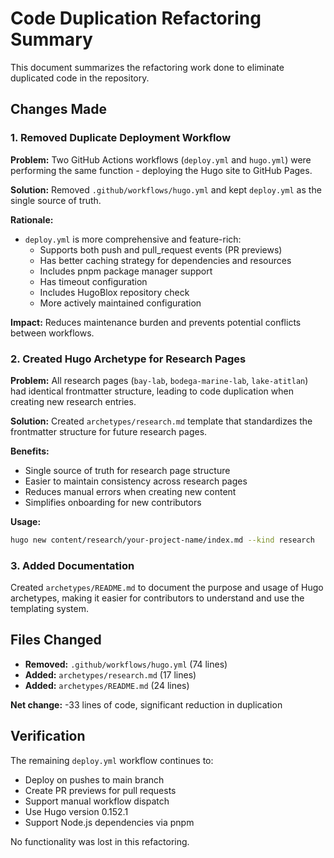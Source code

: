 # Code Duplication Refactoring Summary

This document summarizes the refactoring work done to eliminate duplicated code in the repository.

## Changes Made

### 1. Removed Duplicate Deployment Workflow

**Problem:** Two GitHub Actions workflows (`deploy.yml` and `hugo.yml`) were performing the same function - deploying the Hugo site to GitHub Pages.

**Solution:** Removed `.github/workflows/hugo.yml` and kept `deploy.yml` as the single source of truth.

**Rationale:**
- `deploy.yml` is more comprehensive and feature-rich:
  - Supports both push and pull_request events (PR previews)
  - Has better caching strategy for dependencies and resources
  - Includes pnpm package manager support
  - Has timeout configuration
  - Includes HugoBlox repository check
  - More actively maintained configuration

**Impact:** Reduces maintenance burden and prevents potential conflicts between workflows.

### 2. Created Hugo Archetype for Research Pages

**Problem:** All research pages (`bay-lab`, `bodega-marine-lab`, `lake-atitlan`) had identical frontmatter structure, leading to code duplication when creating new research entries.

**Solution:** Created `archetypes/research.md` template that standardizes the frontmatter structure for future research pages.

**Benefits:**
- Single source of truth for research page structure
- Easier to maintain consistency across research pages
- Reduces manual errors when creating new content
- Simplifies onboarding for new contributors

**Usage:**
```bash
hugo new content/research/your-project-name/index.md --kind research
```

### 3. Added Documentation

Created `archetypes/README.md` to document the purpose and usage of Hugo archetypes, making it easier for contributors to understand and use the templating system.

## Files Changed

- **Removed:** `.github/workflows/hugo.yml` (74 lines)
- **Added:** `archetypes/research.md` (17 lines)
- **Added:** `archetypes/README.md` (24 lines)

**Net change:** -33 lines of code, significant reduction in duplication

## Verification

The remaining `deploy.yml` workflow continues to:
- Deploy on pushes to main branch
- Create PR previews for pull requests
- Support manual workflow dispatch
- Use Hugo version 0.152.1
- Support Node.js dependencies via pnpm

No functionality was lost in this refactoring.
